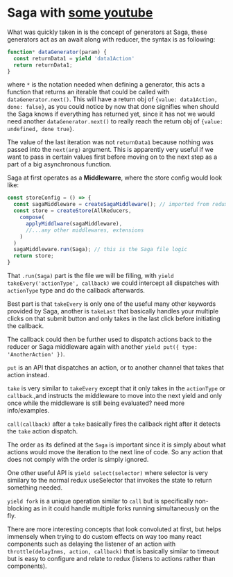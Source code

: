 # Saga with [some youtube](https://www.youtube.com/watch?v=Om4Lb8c5Lbg&list=PLMV09mSPNaQlWvqEwF6TfHM-CVM6lXv39&index=5)

What was quickly taken in is the concept of generators at Saga, these generators act as an await along with reducer, the syntax is as following:

```js
function* dataGenerator(param) {
  const returnData1 = yield 'data1Action'
  return returnData1;
}
```

where `*` is the notation needed when defining a generator, this acts a function that returns an iterable that could be called with `dataGenerator.next()`.
This will have a return obj of `{value: data1Action, done: false}`, as you could notice by now that done signifies when should the Saga knows if everything has returned yet, since it has not we would need another `dataGenerator.next()` to really reach the return obj of `{value: undefined, done true}`.

The value of the last iteration was not `returnData1` because nothing was passed into the `next(arg)` argument.
This is apparently very useful if we want to pass in certain values first before moving on to the next step as a part of a big asynchronous function.

Saga at first operates as a **Middlewarre**, where the store config would look like:

```js
const storeConfig = () => {
  const sagaMiddleware = createSagaMiddleware(); // imported from redux-saga
  const store = createStore(AllReducers, 
    compose(
      applyMiddlware(sagaMiddleware),
      //...any other middlewares, extensions
    )
  )
  sagaMiddleware.run(Saga); // this is the Saga file logic
  return store;
}
```

That `.run(Saga)` part is the file we will be filling, with `yield takeEvery('actionType', callback)` we could intercept all dispatches with `actionType` type and do the callback afterwards.

Best part is that `takeEvery` is only one of the useful many other keywords provided by Saga, another is `takeLast` that basically handles your multiple clicks on that submit button and only takes in the last click before initiating the callback.

The callback could then be further used to dispatch actions back to the reducer or Saga middleware again with another `yield put({ type: 'AnotherAction' })`.

`put` is an API that dispatches an action, or to another channel that takes that action instead.

`take` is very similar to `takeEvery` except that it only takes in the `actionType` or `callback`.,and instructs the middleware to move into the next yield and only once while the middleware is still being evaluated? need more info/examples.

`call(callback)` after a `take` basically fires the callback right after it detects the `take` action dispatch.

The order as its defined at the `Saga` is important since it is simply about what actions would move the iteration to the next line of code. So any action that does not comply with the order is simply ignored.

One other useful API is `yield select(selector)` where selector is very similary to the normal redux useSelector that invokes the state to return something needed.

`yield fork` is a unique operation similar to `call` but is specifically non-blocking as in it could handle multiple forks running simultaneously on the fly.

There are more interesting concepts that look convoluted at first, but helps immensely when trying to do custom effects on way too many react components such as delaying the listener of an action with `throttle(delayInms, action, callback)` that is basically similar to timeout but is easy to configure and relate to redux (listens to actions rather than components).
